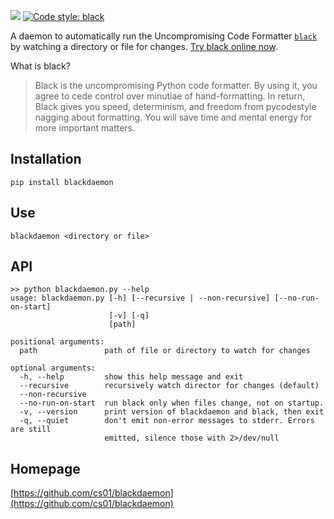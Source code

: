 [![](https://img.shields.io/badge/pypi-0.1.0.1-blue.svg)](https://pypi.python.org/pypi/blackdaemon/) <a href="https://github.com/ambv/black"><img alt="Code style: black" src="https://img.shields.io/badge/code%20style-black-000000.svg"></a>


A daemon to automatically run the Uncompromising Code Formatter [`black`](https://github.com/ambv/black) by watching a directory or file for changes. [Try black online now](https://black.now.sh/).

What is black?
> Black is the uncompromising Python code formatter. By using it, you agree to cede control over minutiae of hand-formatting. In return, Black gives you speed, determinism, and freedom from pycodestyle nagging about formatting. You will save time and mental energy for more important matters.

## Installation

```
pip install blackdaemon
```

## Use
```
blackdaemon <directory or file>
```

## API
```
>> python blackdaemon.py --help
usage: blackdaemon.py [-h] [--recursive | --non-recursive] [--no-run-on-start]
                      [-v] [-q]
                      [path]

positional arguments:
  path               path of file or directory to watch for changes

optional arguments:
  -h, --help         show this help message and exit
  --recursive        recursively watch director for changes (default)
  --non-recursive
  --no-run-on-start  run black only when files change, not on startup.
  -v, --version      print version of blackdaemon and black, then exit
  -q, --quiet        don't emit non-error messages to stderr. Errors are still
                     emitted, silence those with 2>/dev/null
```

## Homepage
[https://github.com/cs01/blackdaemon](https://github.com/cs01/blackdaemon)
